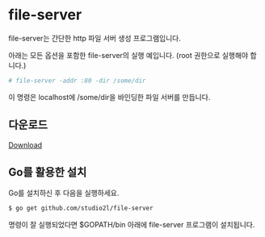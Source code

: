 # file-server

file-server는 간단한 http 파일 서버 생성 프로그램입니다.

아래는 모든 옵션을 포함한 file-server의 실행 예입니다.
(root 권한으로 실행해야 합니다.)

```bash
# file-server -addr :80 -dir /some/dir
```

이 명령은 localhost에 /some/dir을 바인딩한 파일 서버를 만듭니다.

## 다운로드
[Download](https://github.com/studio2l/file-server/releases/tag/v0.1)

## Go를 활용한 설치

Go를 설치하신 후 다음을 실행하세요.

```bash
$ go get github.com/studio2l/file-server
```

명령이 잘 실행되었다면 $GOPATH/bin 아래에 file-server 프로그램이 설치됩니다.
